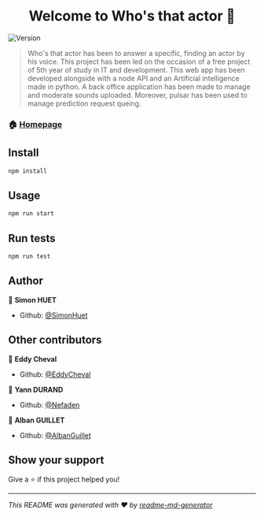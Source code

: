 <h1 align="center">Welcome to Who's that actor 👋</h1>
<p>
  <img alt="Version" src="https://img.shields.io/badge/version-1-blue.svg?cacheSeconds=2592000" />
</p>

> Who's that actor has been to answer a specific, finding an actor by his voice. This project has been led on the occasion of a free project of 5th year of study in IT and development.
> This web app has been developed alongside with a node API and an Artificial intelligence made in python. A back office application has been made to manage and moderate sounds uploaded. Moreover, pulsar has been used to manage prediction request queing.

### 🏠 [Homepage](https://g72ze0duasao.umso.co)

## Install

```sh
npm install
```

## Usage

```sh
npm run start
```

## Run tests

```sh
npm run test
```

## Author

👤 **Simon HUET**

* Github: [@SimonHuet](https://github.com/SimonHuet)

## Other contributors
👤 **Eddy Cheval**

* Github: [@EddyCheval](https://github.com/EddyCheval)

👤 **Yann DURAND**

* Github: [@Nefaden](https://github.com/Nefaden)

👤 **Alban GUILLET**

* Github: [@AlbanGuillet](https://github.com/AlbanGuillet)

## Show your support

Give a ⭐️ if this project helped you!

***
_This README was generated with ❤️ by [readme-md-generator](https://github.com/kefranabg/readme-md-generator)_